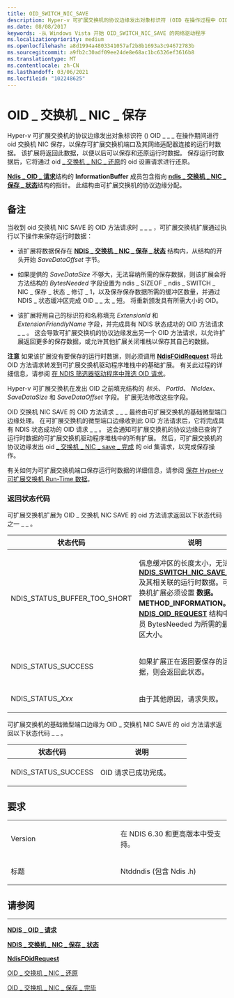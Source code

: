 ```yaml
---
title: OID_SWITCH_NIC_SAVE
description: Hyper-v 可扩展交换机的协议边缘发出对象标识符 (OID 在操作过程中 OID_SWITCH_NIC_SAVE) 方法请求，以保存可扩展交换机端口及其网络适配器连接的运行时数据。
ms.date: 08/08/2017
keywords: -从 Windows Vista 开始 OID_SWITCH_NIC_SAVE 的网络驱动程序
ms.localizationpriority: medium
ms.openlocfilehash: a8d1994a4803341057af2b8b1693a3c94672783b
ms.sourcegitcommit: a9fb2c30adf09ee24de8e68ac1bc6326ef3616b8
ms.translationtype: MT
ms.contentlocale: zh-CN
ms.lasthandoff: 03/06/2021
ms.locfileid: "102248625"
---
```

# <a name="oid_switch_nic_save"></a>OID \_ 交换机 \_ NIC \_ 保存


Hyper-v 可扩展交换机的协议边缘发出对象标识符 () OID \_ \_ \_ 在操作期间进行 oid 交换机 NIC 保存，以保存可扩展交换机端口及其网络适配器连接的运行时数据。 该扩展将返回此数据，以便以后可以保存和还原运行时数据。 保存运行时数据后，它将通过 oid [ \_ 交换机 \_ NIC \_ 还原](oid-switch-nic-restore.md)的 oid 设置请求进行还原。

[**Ndis \_ OID \_ 请求**](/windows-hardware/drivers/ddi/oidrequest/ns-oidrequest-ndis_oid_request)结构的 **InformationBuffer** 成员包含指向 [**ndis \_ 交换机 \_ NIC \_ 保存 \_ 状态**](/windows-hardware/drivers/ddi/ntddndis/ns-ntddndis-_ndis_switch_nic_save_state)结构的指针。 此结构由可扩展交换机的协议边缘分配。

<a name="remarks"></a>备注
-------

当收到 oid 交换机 NIC SAVE 的 OID 方法请求时 \_ \_ \_ ，可扩展交换机扩展通过执行以下操作来保存运行时数据：

-   该扩展将数据保存在 [**NDIS \_ 交换机 \_ NIC \_ 保存 \_ 状态**](/windows-hardware/drivers/ddi/ntddndis/ns-ntddndis-_ndis_switch_nic_save_state) 结构内，从结构的开头开始 *SaveDataOffset* 字节。

-   如果提供的 *SaveDataSize* 不够大，无法容纳所需的保存数据，则该扩展会将方法结构的 *BytesNeeded* 字段设置为 ndis \_ SIZEOF \_ ndis \_ SWITCH \_ NIC \_ 保存 \_ 状态 \_ 修订 \_ 1，以及保存保存数据所需的缓冲区数量，并通过 NDIS \_ 状态缓冲区完成 OID \_ \_ 太 \_ 短。 将重新颁发具有所需大小的 OID。

-   该扩展将用自己的标识符和名称填充 *ExtensionId* 和 *ExtensionFriendlyName* 字段，并完成具有 NDIS 状态成功的 OID 方法请求 \_ \_ 。 这会导致可扩展交换机的协议边缘发出另一个 OID 方法请求，以允许扩展返回更多的保存数据，或允许其他扩展关闭堆栈以保存其自己的数据。

**注意**  如果该扩展没有要保存的运行时数据，则必须调用 [**NdisFOidRequest**](/windows-hardware/drivers/ddi/ndis/nf-ndis-ndisfoidrequest) 将此 OID 方法请求转发到可扩展交换机驱动程序堆栈中的基础扩展。 有关此过程的详细信息，请参阅 [在 NDIS 筛选器驱动程序中筛选 OID 请求](./filtering-oid-requests-in-an-ndis-filter-driver.md)。

 

Hyper-v 可扩展交换机在发出 OID 之前填充结构的 *标头*、 *PortId*、 *NicIdex*、 *SaveDataSize* 和 *SaveDataOffset* 字段。 扩展无法修改这些字段。

OID 交换机 NIC SAVE 的 OID 方法请求 \_ \_ \_ 最终由可扩展交换机的基础微型端口边缘处理。 在可扩展交换机的微型端口边缘收到此 OID 方法请求后，它将完成具有 NDIS 状态成功的 OID 请求 \_ \_ 。 这会通知可扩展交换机的协议边缘已查询了运行时数据的可扩展交换机驱动程序堆栈中的所有扩展。 然后，可扩展交换机的协议边缘发出 oid [ \_ 交换机 \_ NIC \_ save \_ 完成](oid-switch-nic-save-complete.md) 的 oid 集请求，以完成保存操作。

有关如何为可扩展交换机端口保存运行时数据的详细信息，请参阅 [保存 Hyper-v 可扩展交换机 Run-Time 数据](./managing-hyper-v-extensible-switch-run-time-data.md)。

### <a name="return-status-codes"></a>返回状态代码

可扩展交换机扩展为 OID \_ 交换机 NIC SAVE 的 oid 方法请求返回以下状态代码之一 \_ \_ 。

<table>
<colgroup>
<col width="50%" />
<col width="50%" />
</colgroup>
<thead>
<tr class="header">
<th>状态代码</th>
<th>说明</th>
</tr>
</thead>
<tbody>
<tr class="odd">
<td><p>NDIS_STATUS_BUFFER_TOO_SHORT</p></td>
<td><p>信息缓冲区的长度太小，无法用于 <a href="/windows-hardware/drivers/ddi/ntddndis/ns-ntddndis-_ndis_switch_nic_save_state" data-raw-source="[&lt;strong&gt;NDIS_SWITCH_NIC_SAVE_STATE&lt;/strong&gt;](/windows-hardware/drivers/ddi/ntddndis/ns-ntddndis-_ndis_switch_nic_save_state)"><strong>NDIS_SWITCH_NIC_SAVE_STATE</strong></a> 及其相关联的运行时数据。可扩展交换机扩展必须设置 <strong>数据。METHOD_INFORMATION。</strong> 将 <a href="/windows-hardware/drivers/ddi/ndis/ns-ndis-_ndis_oid_request" data-raw-source="[&lt;strong&gt;NDIS_OID_REQUEST&lt;/strong&gt;](/windows-hardware/drivers/ddi/oidrequest/ns-oidrequest-ndis_oid_request)"><strong>NDIS_OID_REQUEST</strong></a> 结构中的成员 BytesNeeded 为所需的最小缓冲区大小。</p></td>
</tr>
<tr class="even">
<td><p>NDIS_STATUS_SUCCESS</p></td>
<td><p>如果扩展正在返回要保存的运行时数据，则会返回此状态。</p></td>
</tr>
<tr class="odd">
<td><p>NDIS_STATUS_<em>Xxx</em></p></td>
<td><p>由于其他原因，请求失败。</p></td>
</tr>
</tbody>
</table>

 

可扩展交换机的基础微型端口边缘为 OID \_ 交换机 NIC SAVE 的 oid 方法请求返回以下状态代码 \_ \_ 。

<table>
<colgroup>
<col width="50%" />
<col width="50%" />
</colgroup>
<thead>
<tr class="header">
<th>状态代码</th>
<th>说明</th>
</tr>
</thead>
<tbody>
<tr class="odd">
<td><p>NDIS_STATUS_SUCCESS</p></td>
<td><p>OID 请求已成功完成。</p></td>
</tr>
</tbody>
</table>

 

<a name="requirements"></a>要求
------------

<table>
<colgroup>
<col width="50%" />
<col width="50%" />
</colgroup>
<tbody>
<tr class="odd">
<td><p>Version</p></td>
<td><p>在 NDIS 6.30 和更高版本中受支持。</p></td>
</tr>
<tr class="even">
<td><p>标题</p></td>
<td>Ntddndis (包含 Ndis .h) </td>
</tr>
</tbody>
</table>

## <a name="see-also"></a>请参阅


****
[**NDIS \_ OID \_ 请求**](/windows-hardware/drivers/ddi/oidrequest/ns-oidrequest-ndis_oid_request)

[**NDIS \_ 交换机 \_ NIC \_ 保存 \_ 状态**](/windows-hardware/drivers/ddi/ntddndis/ns-ntddndis-_ndis_switch_nic_save_state)

[**NdisFOidRequest**](/windows-hardware/drivers/ddi/ndis/nf-ndis-ndisfoidrequest)

[OID \_ 交换机 \_ NIC \_ 还原](oid-switch-nic-restore.md)

[OID \_ 交换机 \_ NIC \_ 保存 \_ 完毕](oid-switch-nic-save-complete.md)

